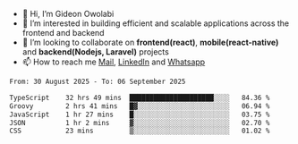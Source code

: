 - 👋 Hi, I’m Gideon Owolabi
- 👀 I’m interested in building efficient and scalable applications across the frontend and backend
- 💞️ I’m looking to collaborate on <b>frontend(react)</b>, <b>mobile(react-native)</b> and <b>backend(Nodejs, Laravel)</b> projects
- 📫 How to reach me <a href="mailto:gideoniyin2021@gmail.com">Mail</a>, <a href="https://www.linkedin.com/in/gideon-owolabi-9b667a232/">LinkedIn</a> and <a href="https://wa.me/2348055377085">Whatsapp</a>

<!---
gude1/gude1 is a ✨ special ✨ repository because its `README.md` (this file) appears on your GitHub profile.
You can click the Preview link to take a look at your changes.
--->

<!--START_SECTION:waka-->

```txt
From: 30 August 2025 - To: 06 September 2025

TypeScript    32 hrs 49 mins  █████████████████████░░░░   84.36 %
Groovy        2 hrs 41 mins   █▓░░░░░░░░░░░░░░░░░░░░░░░   06.94 %
JavaScript    1 hr 27 mins    █░░░░░░░░░░░░░░░░░░░░░░░░   03.75 %
JSON          1 hr 2 mins     ▓░░░░░░░░░░░░░░░░░░░░░░░░   02.70 %
CSS           23 mins         ▒░░░░░░░░░░░░░░░░░░░░░░░░   01.02 %
```

<!--END_SECTION:waka-->
